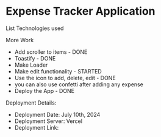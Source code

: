 # Expense Tracker Application

List Technologies used

More Work

- Add scroller to items - DONE
- Toastify - DONE
- Make Loader
- Make edit functionality - STARTED
- Use the icon to add, delete, edit - DONE
- you can also use confetti after adding any expense
- Deploy the App - DONE


Deployment Details: 
- Deployment Date: July 10th, 2024
- Deployment Server: Vercel
- Deployment Link: 


